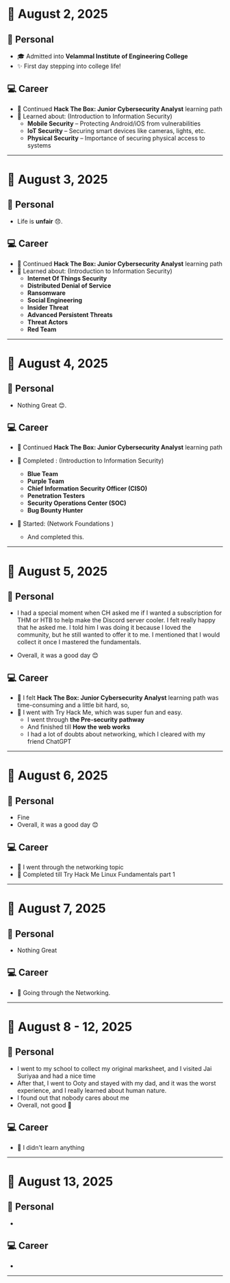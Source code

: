 # 📅 August 2, 2025

## 🧍 Personal

- 🎓 Admitted into **Velammal Institute of Engineering College**
- ✨ First day stepping into college life!

## 💻 Career

- 🧠 Continued **Hack The Box: Junior Cybersecurity Analyst** learning path
- 🔐 Learned about: (Introduction to Information Security)
  - **Mobile Security** – Protecting Android/iOS from vulnerabilities
  - **IoT Security** – Securing smart devices like cameras, lights, etc.
  - **Physical Security** – Importance of securing physical access to systems

--- 

# 📅 August 3, 2025

## 🧍 Personal

- Life is **unfair** 😞.

## 💻 Career

- 🧠 Continued **Hack The Box: Junior Cybersecurity Analyst** learning path
- 🔐 Learned about: (Introduction to Information Security)
  - **Internet Of Things Security**
  - **Distributed Denial of Service**
  - **Ransomware**
  - **Social Engineering**
  - **Insider Threat**
  - **Advanced Persistent Threats**
  - **Threat Actors**
  - **Red Team**  

--- 


# 📅 August 4, 2025

## 🧍 Personal

- Nothing Great 😊.

## 💻 Career

- 🧠 Continued **Hack The Box: Junior Cybersecurity Analyst** learning path
- 🔐 Completed : (Introduction to Information Security)
  - **Blue Team** 
  - **Purple Team**
  - **Chief Information Security Officer (CISO)**
  - **Penetration Testers**
  - **Security Operations Center (SOC)**
  - **Bug Bounty Hunter**
 
- 📝 Started: (Network Foundations )
  - And completed this. 

--- 

# 📅 August 5, 2025

## 🧍 Personal

- I had a special moment when CH asked me if I wanted a subscription for THM or HTB to help make the Discord server cooler. I felt really happy that he asked me. I told him I was doing it because I loved the community, but he still wanted to offer it to me. I mentioned that I would collect it once I mastered the fundamentals.

- Overall, it was a good day 😊

## 💻 Career

- 🧠 I felt **Hack The Box: Junior Cybersecurity Analyst** learning path was time-consuming and a little bit hard, so,
- 🔐 I went with Try Hack Me, which was super fun and easy.
  - I went through **the Pre-security pathway**
  - And finished till **How the web works**
  - I had a lot of doubts about networking, which I cleared with my friend ChatGPT

--- 

# 📅 August 6, 2025

## 🧍 Personal

- Fine
- Overall, it was a good day 😊

## 💻 Career

- 🧠 I went through the networking topic
- 🔐 Completed till Try Hack Me Linux Fundamentals part 1

--- 

# 📅 August 7, 2025

## 🧍 Personal

- Nothing Great

## 💻 Career

- 🧠 Going through the Networking.

--- 

# 📅 August 8 - 12, 2025

## 🧍 Personal

- I went to my school to collect my original marksheet, and I visited Jai Suriyaa and had a nice time
- After that, I went to Ooty and stayed with my dad, and it was the worst experience, and I really learned about human nature.
- I found out that nobody cares about me
- Overall, not good 🥲

## 💻 Career

- 🧠 I didn't learn anything

--- 

# 📅 August 13, 2025

## 🧍 Personal

- 

## 💻 Career

- 

--- 

